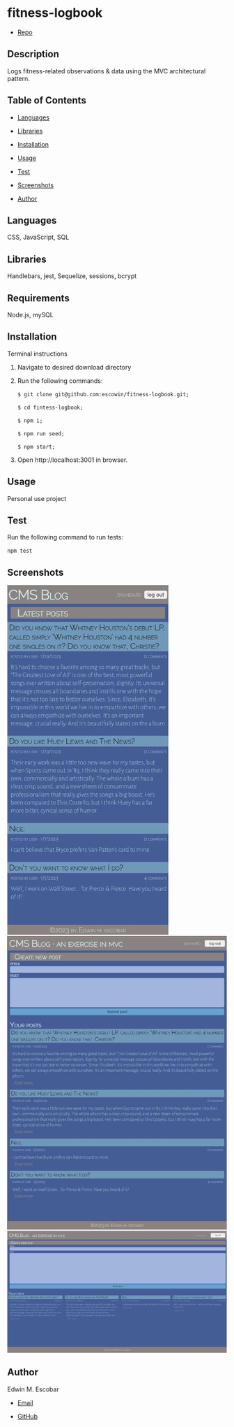 
# fitness-logbook

  * [Repo](https://github.com/escowin/fitness-logbook)
  
  
## Description

  Logs fitness-related observations & data using the MVC architectural pattern.

## Table of Contents
  * [Languages](#languages)

  * [Libraries](#libraries)

  * [Installation](#installation)

  * [Usage](#usage)

  * [Test](#test)

  * [Screenshots](#screenshots)

  * [Author](#author)

## Languages

  CSS, JavaScript, SQL

## Libraries
  Handlebars, jest, Sequelize, sessions, bcrypt

## Requirements
  Node.js, mySQL

## Installation
Terminal instructions

  1. Navigate to desired download directory
  2. Run the following commands:

      ```
      $ git clone git@github.com:escowin/fitness-logbook.git; 
      ```
      ```
      $ cd fintess-logbook;
      ```
      ```
      $ npm i; 
      ```
      ```
      $ npm run seed;
      ```
      ```
      $ npm start;
      ```
  3. Open http://localhost:3001 in browser.

## Usage

  Personal use project

## Test
  
  Run the following command to run tests:
  ```
  npm test
  ```

## Screenshots

![mobile](./images/small/cms-blog.jpg)
![tablet](./images/medium/cms-blog.jpg)
![desktop](./images/large/cms-blog.jpg)

## Author

  Edwin M. Escobar

  * [Email](mailto:edwin@escowinart.com)

  * [GitHub](https://github.com/escowin)
